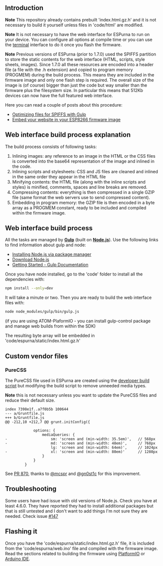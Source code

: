 ## Introduction
**Note** This repository already contains prebuilt 'index.html.gz.h' and it is not necessary to build it yourself unless 
 files in 'code/html' are modified.

**Note** It is not necessary to have the web interface for ESPurna to run on your device. You can configure all options at compile time or you can use the [terminal](Terminal) interface to do it once you flash the firmware.

**Note** Previous versions of ESPurna (prior to 1.7.0) used the SPIFFS partition to store the static contents for the web interface (HTML, scripts, style sheets, images). Since 1.7.0 all these resources are encoded into a header file (a file with the .h extension) and copied to program memory (PROGMEM) during the build process. This means they are included in the firmware image and only one flash step is required. The overall size of the image is (of course) bigger than just the code but way smaller than the firmware plus the filesystem size. In particular this means that 512Kb devices can now have the full featured web interface.

Here you can read a couple of posts about this procedure:

* [Optimizing files for SPIFFS with Gulp](http://tinkerman.cat/optimizing-files-for-spiffs-with-gulp/)
* [Embed your website in your ESP8266 firmware image](http://tinkerman.cat/embed-your-website-in-your-esp8266-firmware-image/)

## Web interface build process explanation

The build process consists of following tasks:

1. Inlining images: any reference to an image in the HTML or the CSS files is converted into the base64 representation of the image and inlined in the code.
1. Inlining scripts and stylesheets: CSS and JS files are cleaned and inlined in the same order they appear in the HTML file
1. Minifying contents: the HTML file (along with the inline scripts and styles) is minified, comments, spaces and line breaks are removed.
1. Compressing contents: everything is then compressed in a single GZIP file (same format the web servers use to send compressed content).
1. Embedding in program memory: the GZIP file is then encoded in a byte array as a PROGMEM constant, ready to be included and compiled within the firmware image.

## Web interface build process

All the tasks are managed by **[Gulp](http://gulpjs.com/)** (built on **[Node.js](https://nodejs.org/)**). Use the following links to find information about gulp and node:
* [Installing Node.js via package manager](https://nodejs.org/en/download/package-manager)
* [Download Node.js](https://nodejs.org/en/download/)
* [Getting Started - Gulp Documentation](https://gulpjs.org/getting-started)

Once you have node installed, go to the 'code' folder to install all the dependencies with:

```sh
npm install --only=dev
```

It will take a minute or two. Then you are ready to build the web interface files with:

```sh
node node_modules/gulp/bin/gulp.js
```
(if you are using ATOM-PlaformIO - you can install gulp-control package and manage web builds from within the SDK)

The resulting byte array will be embedded in 'code/espurna/static/index.html.gz.h'

## Custom vendor files

### PureCSS

The PureCSS file used in ESPurna are created using the [developer build script](https://github.com/pure-css/pure#build-from-source) but modifying the build script to remove unneeded media types.

**Note** this is not necessary unless you want to update the PureCSS files and reduce their default size.

```
index 7398e1f..a7f0b5b 100644
--- a/Gruntfile.js
+++ b/Gruntfile.js
@@ -212,10 +212,7 @@ grunt.initConfig({

             options: {
                 mediaQueries: {
-                    sm: 'screen and (min-width: 35.5em)',   // 568px
-                    md: 'screen and (min-width: 48em)',     // 768px
                     lg: 'screen and (min-width: 64em)',     // 1024px
-                    xl: 'screen and (min-width: 80em)'      // 1280px
                 }
             }
         }
```

See [PR 870](https://github.com/xoseperez/espurna/pull/870), thanks to [@mcspr](https://github.com/mcspr) and [@gn0st1c](https://github.com/gn0st1c) for this improvement.

## Troubleshooting

Some users have had issue with old versions of Node.js. Check you have at least 4.6.0. They have reported they had to install additional packages but that is still untested and I don't want to add things I'm not sure they are needed. Check issue [#147](https://github.com/xoseperez/espurna/issues/147)

## Flashing it

Once you have the 'code/espurna/static/index.html.gz.h' file, it is included from the 'code/espurna/web.ino' file and compiled with the firmware image. Read the sections related to building the firmware using [PlatformIO](PlatformIO) or [Arduino IDE](ArduinoIDE).
